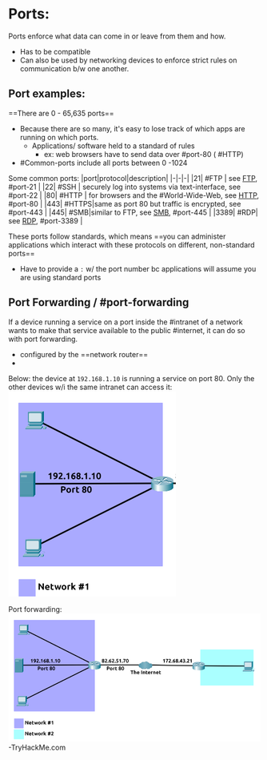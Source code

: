 
# Ports:
Ports enforce what data can come in or leave from them and how.
- Has to be compatible
- Can also be used by networking devices to enforce strict rules on communication b/w one another.

## Port examples:
==There are 0 - 65,635 ports==
- Because there are so many, it's easy to lose track of which apps are running on which ports.
	- Applications/ software held to a standard of rules
		- ex: web browsers have to send data over #port-80 ( #HTTP)
- #Common-ports include all ports between 0 -1024

Some common ports:
|port|protocol|description|
|-|-|-|
|21| #FTP | see [FTP](/networking/protocols/FTP.md), #port-21 |
|22| #SSH | securely log into systems via text-interface, see #port-22 |
|80| #HTTP | for browsers and the #World-Wide-Web, see [HTTP](/networking/protocols/HTTP.md), #port-80 |
|443| #HTTPS|same as port 80 but traffic is encrypted, see #port-443 |
|445| #SMB|similar to FTP, see [SMB](/networking/protocols/SMB.md), #port-445 |
|3389| #RDP| see [RDP](/networking/protocols/RDP.md), #port-3389 |

These ports follow standards, which means ==you can administer applications which interact with these protocols on different, non-standard ports==
- Have to provide a `:` w/ the port number bc applications will assume you are using standard ports

## Port Forwarding / #port-forwarding
If a device running a service on a port inside the #intranet of a network wants to make that service available to the public #internet, it can do so with port forwarding.
- configured by the ==network router==
- 

Below: the device at `192.168.1.10` is running a service on port 80. Only the other devices w/i the same intranet can access it:
![](/networking/networking-pics/ports-1.png)

Port forwarding:
![](/networking/networking-pics/ports-2.png)
-TryHackMe.com